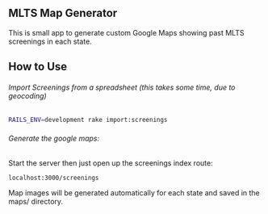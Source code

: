 ## MLTS Map Generator

This is small app to generate custom Google Maps showing past MLTS screenings in each state.

## How to Use

###### Import Screenings from a spreadsheet (this takes some time, due to geocoding)

```bash
RAILS_ENV=development rake import:screenings
```
###### Generate the google maps:
Start the server then just open up the screenings index route:
```
localhost:3000/screenings
```
Map images will be generated automatically for each state and saved in the maps/ directory.
